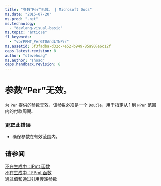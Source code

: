 ```yaml
---
title: "参数“Per”无效。 | Microsoft Docs"
ms.date: "2015-07-20"
ms.prod: ".net"
ms.technology: 
  - "devlang-visual-basic"
ms.topic: "article"
f1_keywords: 
  - "vbrPPMT_PerGT0AndLTNPer"
ms.assetid: 5f3fadba-d32c-4e52-b949-85a907e6c12f
caps.latest.revision: 8
author: "stevehoag"
ms.author: "shoag"
caps.handback.revision: 8
---
```

# 参数“Per”无效。
为 `Per` 提供的参数无效，该参数必须是一个 `Double`，用于指定从 1 到 `NPer` 范围内的付款周期。  
  
### 更正此错误  
  
-   确保参数在有效范围内。  
  
## 请参阅  
 [不在生成中：IPmt 函数](http://msdn.microsoft.com/zh-cn/c0cce8e3-c661-4ed5-be52-70fe6e0e1b28)   
 [不在生成中：PPmt 函数](http://msdn.microsoft.com/zh-cn/9b20cd53-c9d6-4916-9e84-0eb84667a921)   
 [通过值和通过引用传递参数](../../visual-basic/programming-guide/language-features/procedures/passing-arguments-by-value-and-by-reference.md)